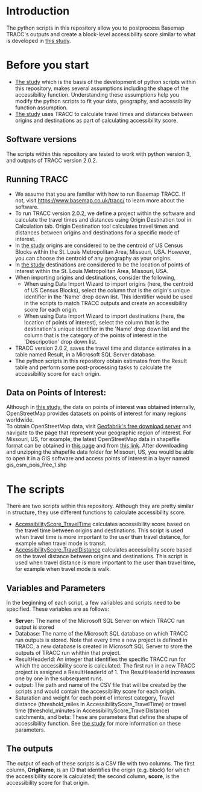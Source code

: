 # Introduction
The python scripts in this repository allow you to postprocess Basemap TRACC's outputs and create a block-level accessibility score similar to what is developed in [this study](Developing%20a%20Census%20Block%20Level%20Accessibility%20Measure%20for%20St.%20Louis%20Metropolitan%20Area.pdf). 

# Before you start 
* [The study](Developing%20a%20Census%20Block%20Level%20Accessibility%20Measure%20for%20St.%20Louis%20Metropolitan%20Area.pdf) which is the basis of the development of python scripts within this repository, makes several assumptions including the shape of the accessibility function. Understanding these assumptions help you modify the python scripts to fit your data, geography, and accessibility function assumption. 
* [The study](Developing%20a%20Census%20Block%20Level%20Accessibility%20Measure%20for%20St.%20Louis%20Metropolitan%20Area.pdf) uses TRACC to calculate travel times and distances between origins and destinations as part of calculating accessibility score. 

## Software versions
The scripts within this repository are tested to work with python version 3, and outputs of TRACC version 2.0.2.

## Running TRACC
* We assume that you are familiar with how to run Basemap TRACC. If not, visit https://www.basemap.co.uk/tracc/ to learn more about the software. 
* To run TRACC version 2.0.2, we define a project within the software and calculate the travel times and distances using Origin Destination tool in Calculation tab. Origin Destination tool calculates travel times and distances between origins and destinations for a specific mode of interest. 
* In [the study](Developing%20a%20Census%20Block%20Level%20Accessibility%20Measure%20for%20St.%20Louis%20Metropolitan%20Area.pdf) origins are considered to be the centroid of US Census Blocks within the St. Louis Metropolitan Area, Missouri, USA. However, you can choose the centroid of any geography as your origins.
* In [the study](Developing%20a%20Census%20Block%20Level%20Accessibility%20Measure%20for%20St.%20Louis%20Metropolitan%20Area.pdf) destinations  are considered to be the location of points of interest within the St. Louis Metropolitan Area, Missouri, USA.
* When importing origins and destinations, consider the following,
	* When using Data Import Wizard to import origins (here, the centroid of US Census Blocks), select the column that is the origin's unique identifier in the 'Name' drop down list. This identifier would be used in the scripts to match TRACC outputs and create an accessibility score for each origin. 
	* When using Data Import Wizard to import destinations (here, the location of points of interest), select the column that is the destination's unique identifier in the 'Name' drop down list and the column that is the category of the points of interest in the 'Descripotion' drop down list.
* TRACC version 2.0.2, saves the travel time and distance estimates in a table named Result, in a Microsoft SQL Server database.
* The python scripts in this repository obtain estimates from the Result table and perform some post-processing tasks to calculate the accessibility score for each origin. 

## Data on Points of Interest:
Although in [this study](Developing%20a%20Census%20Block%20Level%20Accessibility%20Measure%20for%20St.%20Louis%20Metropolitan%20Area.pdf), the data on points of interest was obtained internally, OpenStreetMap provides datasets on points of interest for many regions worldwide.\
To obtain OpenStreetMap data, visit [Geofabrik's free download server](https://download.geofabrik.de/) and navigate to the page that represent your geographic region of interest. For Missouri, US, for example, the latest OpenStreetMap data in shapefile format can be obtained in [this page](https://download.geofabrik.de/north-america/us/missouri.html) and from [this link](https://download.geofabrik.de/north-america/us/missouri-latest-free.shp.zip). After downloading and unzipping the shapefile data folder for Missouri, US, you would be able to open it in a GIS software and access points of interest in a layer named gis_osm_pois_free_1.shp

# The scripts
There are two scripts within this repository. Although they are pretty similar in structure, they use different functions to calculate accessibility score.
* [AccessibilityScore_TravelTime](AccessibilityScore_TravelTime.py) calculates accessibility score based on the travel time between origins and destinations. This script is used when travel time is more important to the user than travel distance, for example when travel mode is transit. 
* [AccessibilityScore_TravelDistance](AccessibilityScore_TravelDistance.py) calculates accessibility score based on the travel distance between origins and destinations. This script is used when travel distance is more important to the user than travel time, for example when travel mode is walk.  

## Variables and Parameters
In the beginning of each script, a few variables and scripts need to be specified. These variables are as follows:
* **Server**: The name of the Microsoft SQL Server on which TRACC run output is stored
* Database: The name of the Microsoft SQL database on which TRACC run outputs is stored. Note that every time a new project is defined in TRACC, a new database is created in Microsoft SQL Server to store the outputs of TRACC run whithin that project.
* ResultHeaderId: An integer that identifies the specific TRACC run for which the accessibility score is calculated. The first run in a new TRACC project is assigned a ResultHeaderId of 1. The ResultHeaderId increases one by one in the subsequent runs.
* output: The path and name of the CSV file that will be created by the scripts and would contain the accessibility score for each origin.
* Saturation and weight for each point of interest category, Travel distance (threshold_miles in AccessibilityScore_TravelTime) or travel time (threshold_minutes in AccessibilityScore_TravelDistance) catchments, and beta: These are parameters that define the shape of accessibility function. See [the study](Developing%20a%20Census%20Block%20Level%20Accessibility%20Measure%20for%20St.%20Louis%20Metropolitan%20Area.pdf) for more information on these parameters. 

## The outputs
The output of each of these scripts is a CSV file with two columns. The first column, **OrigName**, is an ID that identifies the origin (e.g. block) for which the accessibility score is calculated; the second column, **score**, is the accessibility score for that origin.